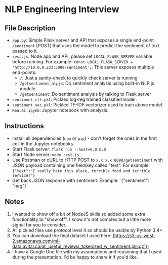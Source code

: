 # NLP Engineering Interview

## File Description
- `app.py`: Simple Flask server and API that exposes a single end-point `/sentiment` [POST] that uses the model to predict the sentiment of text passed to it.
- `rest.js`: Node app and API, please set `LOCAL_FLASK_SERVER` variable before running. For example: `const LOCAL_FLASK_SERVER = 'http://10.0.0.233:5000/sentiment';`. This server exposes multiple end-points:
	- `/`: Just a sanity-check to quickly check server is running
	- `/getsentiment_nlpjs`: Do sentiment analysis using built-in NLP.js module
	- `/getsentiment`: Do sentiment analysis by talking to Flask server
- `sentiment_clf.pkl`: Pickled log-reg trained classifier/model.
- `sentiment_vec.pkl`: Pickled TF-IDF vectorizer used to train above model.
- `Kea.ai.ipynb`: Jupyter notebook with analysis.

## Instructions
- Install all dependencies (`npm` or `pip`) - don't forget the ones in the first cell in the Jupyter notebooks.
- Start Flask server: `flask run --host=0.0.0.0` 
- Start Node server: `node rest.js`
- Use Postman or cURL to HTTP POST to `x.x.x.x:8080/getsentiment` with JSON payload containing one field/key called "text". For example `{"text":"I really hate this place, terrible food and terrible service!"}`
- Get back JSON response with sentiment. Example: `{"sentiment": "neg"}

## Notes
1.  I wanted to show off a bit of NodeJS skills so added some extra functionality to "show off". I know it's not complex but a little more signal for you to consider.
2.  All pickled files use protocol level 4 so should be usable by Python 3.4+
3.  You can download the final dataset I used here: [https://s3-us-west-2.amazonaws.com/ml-data.avital.ca/all_useful_reviews_tokenized_w_sentiment.pkl.gz]()
3.  I have a Google Doc file with my assumptions and reasoning that I used during the presentation. I'd be happy to share it if you'd like.